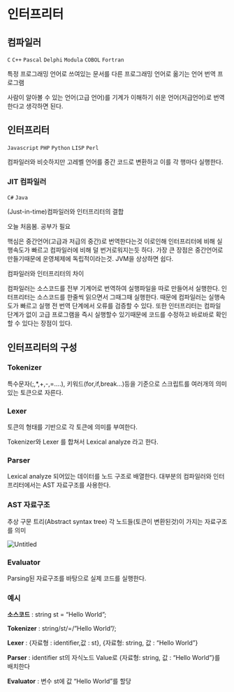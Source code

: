 # 인터프리터

## **컴파일러**

`C` `C++` `Pascal` `Delphi` `Modula` `COBOL` `Fortran`

특정 프로그래밍 언어로 쓰여있는 문서를 다른 프로그래밍 언어로 옮기는 언어 번역 프로그램

사람이 알아볼 수 있는 언어(고급 언어)를 기계가 이해하기 쉬운 언어(저급언어)로 번역한다고 생각하면 된다.

## **인터프리터**

`Javascript`  `PHP` `Python` `LISP` `Perl`

컴파일러와 비슷하지만 고레벨 언어를 중간 코드로 변환하고 이를 각 행마다 실행한다.

### **JIT 컴파일러**

`C#` `Java`

(Just-in-time)컴파일러와 인터프리터의 결합

오늘 처음봄. 공부가 필요

핵심은 중간언어(고급과 저급의 중간)로 번역한다는것 이로인해 인터프리터에 비해 실행속도가 빠르고 컴파일러에 비해 덜 번거로워지는듯 하다. 가장 큰 장점은 중간언어로 만들기때문에 운영체제에 독립적이라는것. JVM을 상상하면 쉽다.

컴파일러와 인터프리터의 차이

컴파일러는 소스코드를 전부 기계어로 번역하여 실행파일을 따로 만들어서 실행한다. 인터프리터는 소스코드를 한줄씩 읽으면서 그때그때 실행한다. 때문에 컴파일러는 실행속도가 빠르고 실행 전 번역 단계에서 오류를 검증할 수 있다. 또한 인터프리터는 컴파일 단계가 없이 고급 프로그램을 즉시 실행할수 있기때문에 코드를 수정하고 바로바로 확인할 수 있다는 장점이 있다.

## 인터프리터의 구성

### Tokenizer

특수문자(;,*,+,-,=….), 키워드(for,if,break…)등을 기준으로 스크립트를 여러개의 의미있는 토큰으로 자른다.



### Lexer

토큰의 형태를 기반으로 각 토큰에 의미를 부여한다.

Tokenizer와 Lexer 를 합쳐서 Lexical analyze 라고 한다.

### Parser

Lexical analyze 되어있는 데이터를 노드 구조로 배열한다. 대부분의 컴파일러와 인터프리터에서는 AST 자료구조를 사용한다.

### AST 자료구조

추상 구문 트리(Abstract syntax tree) 각 노드들(토큰이 변환된것)이 가지는 자료구조를 의미

![Untitled](https://s3-us-west-2.amazonaws.com/secure.notion-static.com/a4f33826-ba0a-461b-a1b2-4b8a7d5e8d24/Untitled.png)

### Evaluator

Parsing된 자료구조를 바탕으로 실제 코드를 실행한다.

### 예시

**소스코드** : string st = “Hello World”;

**Tokenizer** : string/st/=/”Hello World”/;

**Lexer** : {자료형 : identifier,값 : st}, {자료형: string, 값 : “Hello World”}

**Parser** : identifier st의 자식노드 Value로 {자료형: string, 값 : “Hello World”}를 배치한다

**Evaluator** : 변수 st에 값 “Hello World”를 할당